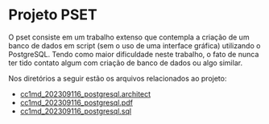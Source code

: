 # Projeto PSET

O pset consiste em um trabalho extenso que contempla a criação de um banco de dados em script (sem o uso de uma interface gráfica) utilizando o PostgreSQL. Tendo como maior dificuldade neste trabalho, o fato de nunca ter tido contato algum com criação de banco de dados ou algo similar.

Nos diretórios a seguir estão os arquivos relacionados ao projeto:

- [cc1md_202309116_postgresql.architect](https://github.com/Renan-Rezende/uvv_bd1_cc1md/blob/main/pset1/cc1md_202309116_postgresql.architect)
- [cc1md_202309116_postgresql.pdf](https://github.com/Renan-Rezende/uvv_bd1_cc1md/blob/main/pset1/cc1md_202309116_postgresql.pdf)
- [cc1md_202309116_postgresql.sql](https://github.com/Renan-Rezende/uvv_bd1_cc1md/blob/main/pset1/cc1md_202309116_postgresql.sql)

